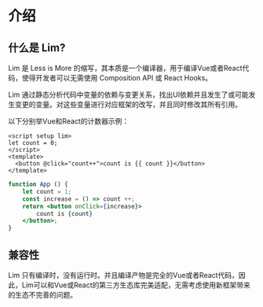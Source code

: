 <!--
  * @Author: chenzhongsheng
  * @Date: 2023-09-08 13:17:31
  * @Description: Coding something
-->
# 介绍

## 什么是 Lim?

Lim 是 Less is More 的缩写，其本质是一个编译器，用于编译Vue或者React代码，使得开发者可以无需使用 Composition API 或 React Hooks。

Lim 通过静态分析代码中变量的依赖与变更关系，找出UI依赖并且发生了或可能发生变更的变量。对这些变量进行对应框架的改写，并且同时修改其所有引用。

以下分别举Vue和React的计数器示例：

<CodeBox name="Vue Counter" :is-vue="true"/>

```vue
<script setup lim>
let count = 0;
</script>
<template>
  <button @click="count++">count is {{ count }}</button>
</template>
```

<CodeBox name="React Counter"/>

```jsx
function App () {
    let count = 1;
    const increase = () => count ++;
    return <button onClick={increase}>
        count is {count}
    </button>;
}
```

## 兼容性

Lim 只有编译时，没有运行时。并且编译产物是完全的Vue或者React代码，因此，Lim可以和Vue或React的第三方生态库完美适配，无需考虑使用新框架带来的生态不完善的问题。